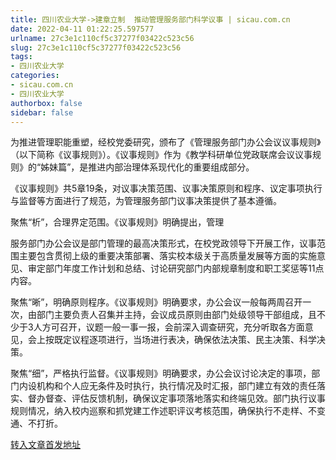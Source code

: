 ```yaml
---
title: 四川农业大学->建章立制  推动管理服务部门科学议事 | sicau.com.cn
date: 2022-04-11 01:22:25.597577
urlname: 27c3e1c110cf5c37277f03422c523c56
slug: 27c3e1c110cf5c37277f03422c523c56
tags: 
- 四川农业大学
categories:
- sicau.com.cn
- 四川农业大学
authorbox: false
sidebar: false
---
```

为推进管理职能重塑，经校党委研究，颁布了《管理服务部门办公会议议事规则》（以下简称《议事规则》）。《议事规则》作为《教学科研单位党政联席会议议事规则》的“姊妹篇”，是推进内部治理体系现代化的重要组成部分。

《议事规则》共5章19条，对议事决策范围、议事决策原则和程序、议定事项执行与监督等方面进行了规范，为管理服务部门议事决策提供了基本遵循。

聚焦“析”，合理界定范围。《议事规则》明确提出，管理
<!--more-->
服务部门办公会议是部门管理的最高决策形式，在校党政领导下开展工作，议事范围主要包含贯彻上级的重要决策部署、落实校本级关于高质量发展等方面的实施意见、审定部门年度工作计划和总结、讨论研究部门内部规章制度和职工奖惩等11点内容。

聚焦“晰”，明确原则程序。《议事规则》明确要求，办公会议一般每两周召开一次，由部门主要负责人召集并主持，会议成员原则由部门处级领导干部组成，且不少于3人方可召开，议题一般一事一报，会前深入调查研究，充分听取各方面意见，会上按既定议程逐项进行，当场进行表决，确保依法决策、民主决策、科学决策。

聚焦“细”，严格执行监督。《议事规则》明确要求，办公会议讨论决定的事项，部门内设机构和个人应无条件及时执行，执行情况及时汇报，部门建立有效的责任落实、督办督查、评估反馈机制，确保议定事项落地落实和终端见效。部门执行议事规则情况，纳入校内巡察和抓党建工作述职评议考核范围，确保执行不走样、不变通、不打折。



[转入文章首发地址](https://news.sicau.edu.cn/info/1135/67274.htm)
